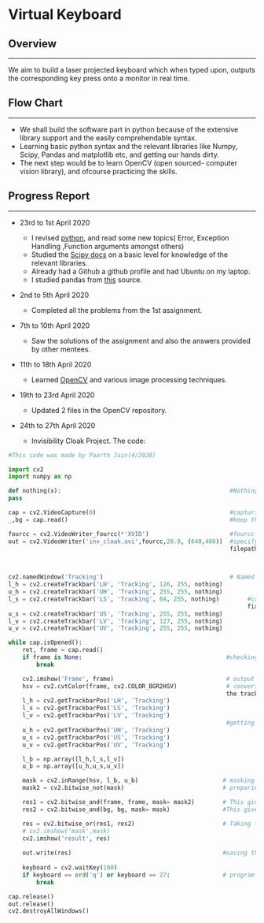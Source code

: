 # Virtual Keyboard

## Overview
---
We aim to build a laser projected keyboard which when typed upon, outputs the corresponding
key press onto a monitor in real time.


## Flow Chart
---
* We shall build the software part in python because of the extensive library support and the easily comprehendable syntax. 
* Learning basic python syntax and the relevant libraries like Numpy, Scipy, Pandas and matplotlib etc, and getting our hands dirty.
* The next step would be to learn OpenCV (open sourced- computer vision library), and ofcourse practicing the skills.

## Progress Report
---

* 23rd to 1st April 2020
  - I revised [python](https://www.learnpython.org/), and read some new topics( Error, Exception Handling ,Function arguments amongst others) 
  - Studied the [Scipy docs](https://scipy-lectures.org/) on a basic level for knowledge of the relevant libraries.
  - Already had a Github a github profile and had Ubuntu on my laptop.
  - I studied pandas from [this](https://www.youtube.com/watch?v=Iqjy9UqKKuo&list=PLQVvvaa0QuDc-3szzjeP6N6b0aDrrKyL-) source.

* 2nd to 5th April 2020
  - Completed all the problems from the 1st assignment.
 
* 7th to 10th April 2020
  - Saw the solutions of the assignment and also the answers provided by other mentees.
  
* 11th to 18th April 2020
  - Learned [OpenCV](https://www.youtube.com/watch?v=kdLM6AOd2vc&list=PLS1QulWo1RIa7D1O6skqDQ-JZ1GGHKK-K) and various image processing techniques.
  
* 19th to 23rd April 2020 
  - Updated 2 files in the OpenCV repository.
 
* 24th to 27th April 2020
  - Invisibility Cloak Project. The code:
``` python
#This code was made by Paarth Jain(4/2020)

import cv2
import numpy as np 

def nothing(x):                                                #Nothing function for cv2.createTrackbar()
pass

cap = cv2.VideoCapture(0)                                      #capturing the webcam video
_,bg = cap.read()                                              #keep the first frame empty in order to store the background

fourcc = cv2.VideoWriter_fourcc(*'XVID')                       #fourcc stores the codec information
out = cv2.VideoWriter('inv_cloak.avi',fourcc,20.0, (640,480))  #specifying the output file with the relevant arguments(
                                                               filepath, codec, frame rate, and resolution  
 


cv2.namedWindow('Tracking')                                    # Named window for trackbars
l_h = cv2.createTrackbar('LH', 'Tracking', 126, 255, nothing)
u_h = cv2.createTrackbar('UH', 'Tracking', 255, 255, nothing)
l_s = cv2.createTrackbar('LS', 'Tracking', 64, 255, nothing)        #creating trackbars with initial l_hsv and u_hsv values 
                                                                    fixed in order to make it work for a pink cloth.
u_s = cv2.createTrackbar('US', 'Tracking', 255, 255, nothing)
l_v = cv2.createTrackbar('LV', 'Tracking', 127, 255, nothing)
u_v = cv2.createTrackbar('UV', 'Tracking', 255, 255, nothing)

while cap.isOpened():
    ret, frame = cap.read()
    if frame is None:                                         #checking whether webcam works
        break

    cv2.imshow('Frame', frame)                                # output from webcam for comparison with original result.
    hsv = cv2.cvtColor(frame, cv2.COLOR_BGR2HSV)              # converting to HSV format because it is easier to manipulate
                                                              the trackbars (hsv is intuitive and easy)
    l_h = cv2.getTrackbarPos('LH', 'Tracking')
    l_s = cv2.getTrackbarPos('LS', 'Tracking')
    l_v = cv2.getTrackbarPos('LV', 'Tracking')
                                                              #getting the values from trackbars
    u_h = cv2.getTrackbarPos('UH', 'Tracking')
    u_s = cv2.getTrackbarPos('US', 'Tracking')
    u_v = cv2.getTrackbarPos('UV', 'Tracking')

    l_b = np.array([l_h,l_s,l_v])
    u_b = np.array([u_h,u_s,u_v])

    mask = cv2.inRange(hsv, l_b, u_b)                        # masking the original video (the cloak area pixels become 255 and others become 0)
    mask2 = cv2.bitwise_not(mask)                            # preparing another mask which is the "not" of the first one

    res1 = cv2.bitwise_and(frame, frame, mask= mask2)        # This gives the same as original video only the cloak area is black 
    res2 = cv2.bitwise_and(bg, bg, mask= mask)               #This gives a video where cloak region is replaced by the background and rest is black.

    res = cv2.bitwise_or(res1, res2)                         # Taking the "or" of the above two results gives us the desired result.
    # cv2.imshow('mask',mask)
    cv2.imshow('result', res)   
    
    out.write(res)                                           #saving the result to out 
    
    keyboard = cv2.waitKey(100)
    if keyboard == ord('q') or keyboard == 27:               # program exits by pressing 'q' or 'esc' button
        break

cap.release()
out.release()
cv2.destroyAllWindows()
```


